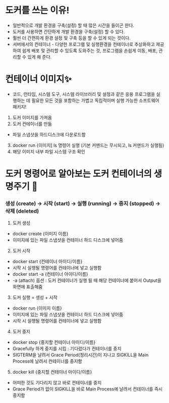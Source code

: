 # 도커를 쓰는 이유!
- 일반적으로 개발 환경을 구축(설정) 할 때 많은 시간을 들이곤 한다.
- 도커를 사용하면 간단하게 개발 환경을 구축(설정) 할 수 있다.
- 훨씬 더 간편하게 환경 설정 및 구축 등을 할 수 있게 되는 것이다.
- 서버에서의 컨테이너 - 다양한 프로그램 및 실행환경을 컨테이너로 추상화하고 제공하여 쉽게 배포 및 관리할 수 있도록 도와주는 것, 프로그램을 손쉽게 이동, 배포, 관리할 수 있게 해 준다.

# 컨테이너 이미지✨
- 코드, 런타임, 시스템 도구, 시스템 라이브러리 및 설정과 같은 응용 프로그램을 실행하는 데 필요한 모든 것을 포함하는 가볍고 독립적이며 실행 가능한 소프트웨어 패키지!

1. 도커 이미지를 가져옴
2. 도커 컨테이너를 만듦
-  파일 스냅샷을 하드디스크에 다운로드함
3. docker run {이미지] ls 명령어 실행 (기본 커맨드는 무시되고, ls 커맨드가 실행됨)
4. 해당 이미지 내부 파일 시스템 구조 확인

# 도커 명령어로 알아보는 도커 컨테이너의 생명주기 🐋
 
### 생성 (create) → 시작 (start) → 실행 (running) → 중지 (stopped) → 삭제 (deleted)

1. 도커 생성
- docker create {이미지 이름}
- 이미지에 있는 파일 스냅샷을 컨테이너 하드 디스크에 넣어줌

2. 도커 시작
- docker start {컨테이너 아이디/이름}
- 시작 시 실행될 명령어를 컨테이너에 넣고 실행함
- docker start -a {컨테이너 아이디/이름}
- -a (attach) 옵션 : 도커 컨테이너가 실행 될 때 해당 컨테이너에 붙어서 Output을 화면에 표출해줌

3. 도커 실행 = 생성 + 시작
- docker run {이미지 이름}
- 이미지에 있는 파일 스냅샷을 컨테이너 하드 디스크에 넣어줌
-  시작 시 실행될 명령어를 컨테이너에 넣고 실행함

4. 도커 중지
- docker stop {중지할 컨테이너 아이디/이름}
- Gracefully 하게 중지를 시킴 : 기다렸다가 컨테이너를 중지
- SIGTERM을 날려서 Grace Period(정리시간)이 지나고 SIGKILL을 Main Process에 날려서 컨테이너를 중지함

5. docker kill {중지할 컨테이너 아이디/이름}
- 어떠한 것도 기다리지 않고 바로 컨테이너를 중지
- Grace Period가 없이 SIGKILL을 바로 Main Process에 날려서 컨테이너를 즉시 중지함
 